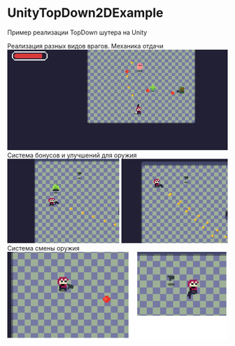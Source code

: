 # UnityTopDown2DExample
Пример реализации TopDown шутера на Unity

Реализация разных видов врагов. Механика отдачи
 ![Изображение](https://github.com/BlackKronos2/UnityTopDown2DExample/blob/main/Images/1.png)
Система бонусов и улучшений для оружия
 ![Изображение](https://github.com/BlackKronos2/UnityTopDown2DExample/blob/main/Images/2.png)
Система смены оружия
 ![Изображение](https://github.com/BlackKronos2/UnityTopDown2DExample/blob/main/Images/3.png)